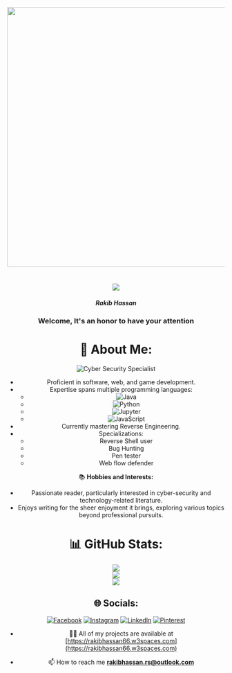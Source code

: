 <div align="center">
  <!-- Header -->
<header class="w3-display-container w3-content w3-center" style="max-width:1500px">
    <img class="w3-image" src="https://lh3.googleusercontent.com/pw/ADCreHehwM4LUPcfLvn9KtJ--vdwgLRh8nIcvanTM29nax7L52iiyyihfVlwMRv7pjVxI-Gy6mDSCBh_Uiz7ESJ5ySr04VRrUordUkQxAHNzoMpA--Gi8JY=w2400" alt="Me" width="1500" height="600">
    <div class="w3-display-middle w3-padding-large w3-border w3-wide w3-text-light-grey w3-center">
        <h1 align="center"> 
            <img src="https://readme-typing-svg.herokuapp.com/?font=Righteous&size=35&center=true&vCenter=true&width=500&height=70&duration=4000&lines=Hey%2C+This_is(Equarius)" /> 
        </h1> 
        <h5 class="w3-hide-large" style="white-space:nowrap">Rakib Hassan</h5>
        <h3 class="w3-hide-medium w3-hide-small">Welcome, It's an honor to have your attention</h3>
    </div>
<div align="center">

# 💫 About Me:
![Cyber Security Specialist](https://img.shields.io/badge/Cyber%20Security%20Specialist-%E2%9A%94%EF%B8%8F-red?style=for-the-badge&logo=security&logoColor=white)
- Proficient in software, web, and game development.
- Expertise spans multiple programming languages:
  - ![Java](https://img.shields.io/badge/Java-%23ED8B00.svg?style=for-the-badge&logo=java&logoColor=white)
  - ![Python](https://img.shields.io/badge/Python-%233776AB.svg?style=for-the-badge&logo=python&logoColor=white)
  - ![Jupyter](https://img.shields.io/badge/Jupyter-%23F37626.svg?style=for-the-badge&logo=jupyter&logoColor=white)
  - ![JavaScript](https://img.shields.io/badge/JavaScript-%23F7DF1E.svg?style=for-the-badge&logo=javascript&logoColor=black)
- Currently mastering Reverse Engineering.
- Specializations:
  - Reverse Shell user
  - Bug Hunting
  - Pen tester
  - Web flow defender

📚 **Hobbies and Interests:**
- Passionate reader, particularly interested in cyber-security and technology-related literature.
- Enjoys writing for the sheer enjoyment it brings, exploring various topics beyond professional pursuits.

</div>

# 📊 GitHub Stats:
<div align="center">

![](https://github-readme-stats.vercel.app/api?username=rakibhassan66&theme=blue-green&hide_border=true&include_all_commits=true&count_private=true)<br/>
![](https://github-readme-streak-stats.herokuapp.com/?user=rakibhassan66&theme=blue-green&hide_border=true)<br/>
![](https://github-readme-stats.vercel.app/api/top-langs/?username=rakibhassan66&theme=blue-green&hide_border=true&include_all_commits=true&count_private=true&layout=compact)

</div>

## 🌐 Socials:
<div align="center">
  
[![Facebook](https://img.shields.io/badge/Facebook-%231877F2.svg?logo=Facebook&logoColor=white)](https://facebook.com/rakibhassan.rh66) [![Instagram](https://img.shields.io/badge/Instagram-%23E4405F.svg?logo=Instagram&logoColor=white)](https://instagram.com/_rakibhassan__) [![LinkedIn](https://img.shields.io/badge/LinkedIn-%230077B5.svg?logo=linkedin&logoColor=white)](https://linkedin.com/in/https://www.linkedin.com/authwall?trk=gf&trkInfo=AQFSCSPznIY9xwAAAY6a0kPYvYLhZkYJ3t-xQoNJrGbyfsv023sUYuBqpYCUGWSLvL5tlphL9knYap0S6-7s5Qo4a69jNeetqvJA9e6MGUtgVG2_9Hg6bPw3DVzIExtqNNYqJMw=&original_referer=https://bio.link/&sessionRedirect=https%3A%2F%2Fwww.linkedin.com%2Fin%2Frakibhassan66) [![Pinterest](https://img.shields.io/badge/Pinterest-%23E60023.svg?logo=Pinterest&logoColor=white)](https://pinterest.com/https://www.pinterest.com/rakibhassan66) 
- 👨‍💻 All of my projects are available at [https://rakibhassan66.w3spaces.com](https://rakibhassan66.w3spaces.com)

- 📫 How to reach me **rakibhassan.rs@outlook.com**

</div>
